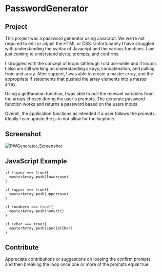 # PasswordGenerator #

## Project ##

This project was a password generator using Javacript. We we're not required to edit or adjust the HTML or CSS. Unfortunately I have struggled with understanding the syntax of Javacript and the various functions. I am just coming to understand alerts, prompts, and confirms. 

I struggled with the concept of loops (although I did use while and if loops). I also am still working on understanding arrays, concatenation, and pulling from and array. After support, I was able to create a master array, and the appropriate if statements that pushed the array elements into a master array. 

Using a getRandom function, I was able to pull the relevant variables from the arrays chosen during the user's prompts. The generate password function works and returns a password based on the users inputs.

Overall, the application functions as intended if a user follows the prompts. Ideally I can update the js to not allow for the loophole. 

## Screenshot ##

![PWGenerator_Screenshot](https://user-images.githubusercontent.com/70240665/96354766-d2f44380-109f-11eb-96f2-c74c2807408b.png)

## JavaScript Example ##

    if (lower === true){
      masterArray.push(lowercase)
    }
  
    if (upper === true){
      masterArray.push(uppercase)
    }
  
    if (numbers === true){
      masterArray.push(numeric)
    }
  
    if (char === true){
      masterArray.push(specialChar)
    } 

## Contribute ##
Appreciate contributions or suggestions on looping the confirm prompts and then breaking the loop once one or more of the prompts equal true. 